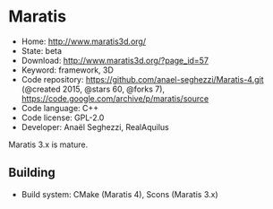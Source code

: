 # Maratis

- Home: http://www.maratis3d.org/
- State: beta
- Download: http://www.maratis3d.org/?page_id=57
- Keyword: framework, 3D
- Code repository: https://github.com/anael-seghezzi/Maratis-4.git (@created 2015, @stars 60, @forks 7), https://code.google.com/archive/p/maratis/source
- Code language: C++
- Code license: GPL-2.0
- Developer: Anaël Seghezzi, RealAquilus

Maratis 3.x is mature.

## Building

- Build system: CMake (Maratis 4), Scons (Maratis 3.x)
